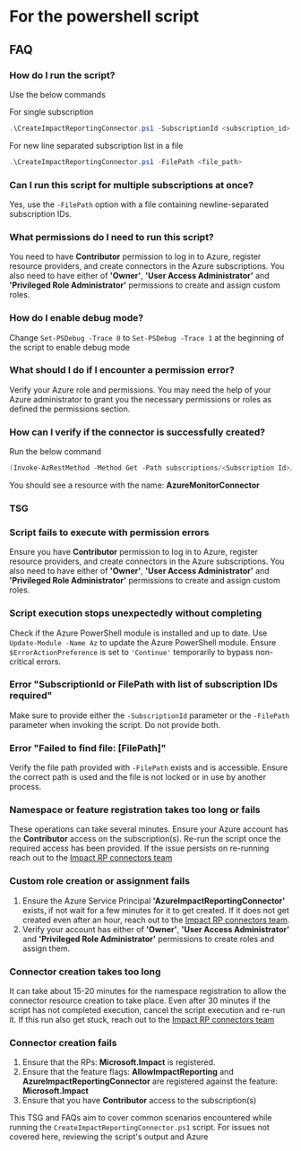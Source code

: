 # For the powershell script

## FAQ

### How do I run the script?

Use the below commands

For single subscription

```powershell
.\CreateImpactReportingConnector.ps1 -SubscriptionId <subscription_id>
```

For new line separated subscription list in a file

```powershell
.\CreateImpactReportingConnector.ps1 -FilePath <file_path>
```

### Can I run this script for multiple subscriptions at once?

Yes, use the `-FilePath` option with a file containing newline-separated subscription IDs.

### What permissions do I need to run this script?

You need to have **Contributor** permission to log in to Azure, register resource providers, and create connectors in the Azure subscriptions. You also need to have either of **'Owner'**, **'User Access Administrator'** and **'Privileged Role Administrator'** permissions to create and assign custom roles.

### How do I enable debug mode?

Change `Set-PSDebug -Trace 0` to `Set-PSDebug -Trace 1` at the beginning of the script to enable debug mode

### What should I do if I encounter a permission error?

Verify your Azure role and permissions. You may need the help of your Azure administrator to grant you the necessary permissions or roles as defined the permissions section.

### How can I verify if the connector is successfully created?

Run the below command

```powershell
(Invoke-AzRestMethod -Method Get -Path subscriptions/<Subscription Id>/providers/Microsoft.Impact/connectors?api-version=2024-05-01-preview).Content
```

You should see a resource with the name: **AzureMonitorConnector**

### TSG

### Script fails to execute with permission errors

Ensure you have **Contributor** permission to log in to Azure, register resource providers, and create connectors in the Azure subscriptions. You also need to have either of **'Owner'**, **'User Access Administrator'** and **'Privileged Role Administrator'** permissions to create and assign custom roles.

### Script execution stops unexpectedly without completing

Check if the Azure PowerShell module is installed and up to date. Use `Update-Module -Name Az` to update the Azure PowerShell module. Ensure `$ErrorActionPreference` is set to `'Continue'` temporarily to bypass non-critical errors.

### Error "SubscriptionId or FilePath with list of subscription IDs required"

Make sure to provide either the `-SubscriptionId` parameter or the `-FilePath` parameter when invoking the script. Do not provide both.

### Error "Failed to find file: [FilePath]"

Verify the file path provided with `-FilePath` exists and is accessible. Ensure the correct path is used and the file is not locked or in use by another process.

### Namespace or feature registration takes too long or fails

These operations can take several minutes. Ensure your Azure account has the **Contributor** access on the subscription(s). Re-run the script once the required access has been provided. If the issue persists on re-running reach out to the [Impact RP connectors team](mailto:impactrp@microsoft.com)

### Custom role creation or assignment fails

1. Ensure the Azure Service Principal **'AzureImpactReportingConnector'** exists, if not wait for a few minutes for it to get created. If it does not get created even after an hour, reach out to the [Impact RP connectors team](mailto:impactrp@microsoft.com).
2. Verify your account has either of **'Owner'**, **'User Access Administrator'** and **'Privileged Role Administrator'** permissions to create roles and assign them.

### Connector creation takes too long

It can take about 15-20 minutes for the namespace registration to allow the connector resource creation to take place. Even after 30 minutes if the script has not completed execution, cancel the script execution and re-run it. If this run also get stuck, reach out to the [Impact RP connectors team](mailto:impactrp@microsoft.com)

### Connector creation fails

1. Ensure that the RPs: **Microsoft.Impact** is registered.
2. Ensure that the feature flags: **AllowImpactReporting** and **AzureImpactReportingConnector** are registered against the feature: **Microsoft.Impact**
3. Ensure that you have **Contributor** access to the subscription(s)

This TSG and FAQs aim to cover common scenarios encountered while running the `CreateImpactReportingConnector.ps1` script. For issues not covered here, reviewing the script's output and Azure